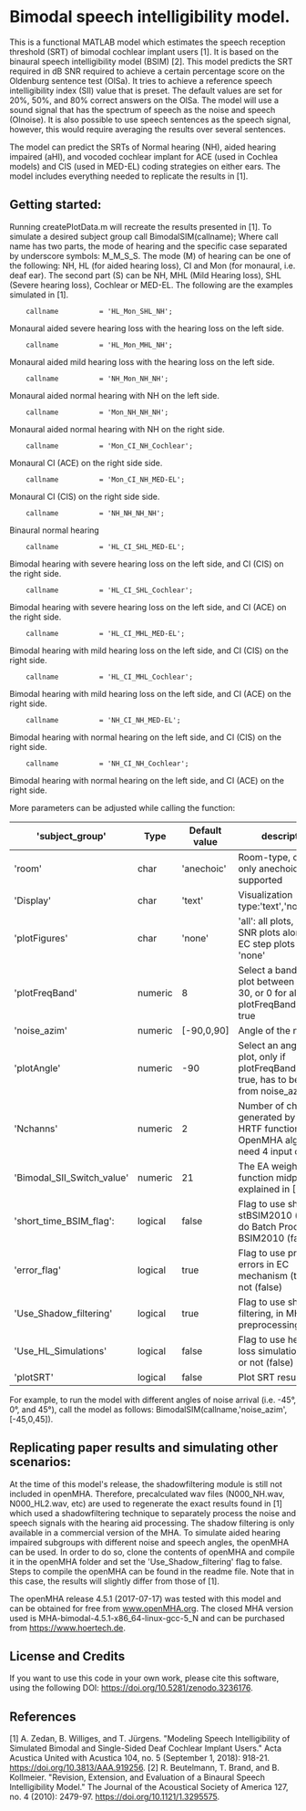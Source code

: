 # Bimodal speech intelligibility model. 
This is a functional MATLAB model which estimates the speech reception threshold (SRT) of bimodal cochlear implant users [1]. It is based on the binaural speech intelligibility model (BSIM) [2]. This model predicts the SRT required in dB SNR required to achieve a certain percentage score on the Oldenburg sentence test (OlSa). It tries to achieve a reference speech intelligibility index (SII) value that is preset. The default values are set for 20%, 50%, and 80% correct answers on the OlSa. The model will use a sound signal that has the spectrum of speech as the noise and speech (Olnoise). It is also possible to use speech sentences as the speech signal, however, this would require averaging the results over several sentences. 

The model can predict the SRTs of Normal hearing (NH), aided hearing impaired (aHI), and vocoded cochlear implant for ACE (used in Cochlea models) and CIS (used in MED-EL) coding strategies on either ears. The model includes everything needed to replicate the results in [1]. 

## Getting started: 
Running createPlotData.m will recreate the results presented in [1]. To simulate a desired subject group call BimodalSIM(callname); Where call name has two parts, the mode of hearing and the specific case  separated by underscore symbols: M_M_S_S. The mode (M) of hearing can be one of the following: NH, HL (for aided hearing loss), CI and Mon (for monaural, i.e. deaf ear). The second part (S) can be NH, MHL (Mild Hearing loss), SHL (Severe hearing loss), Cochlear or MED-EL. The following are the examples simulated in [1]. 

        callname          = 'HL_Mon_SHL_NH';
Monaural aided severe hearing loss with the hearing loss on the left side.

        callname          = 'HL_Mon_MHL_NH';
Monaural aided mild hearing loss with the hearing loss on the left side.

        callname          = 'NH_Mon_NH_NH';
Monaural aided normal hearing with NH on the left side.

        callname          = 'Mon_NH_NH_NH';
Monaural aided normal hearing with NH on the right side.

        callname          = 'Mon_CI_NH_Cochlear';
Monaural CI (ACE) on the right side side.

        callname          = 'Mon_CI_NH_MED-EL';
Monaural CI (CIS) on the right side side.

        callname          = 'NH_NH_NH_NH';
Binaural normal hearing

        callname          = 'HL_CI_SHL_MED-EL';
Bimodal hearing with severe hearing loss on the left side, and CI (CIS) on the right side.

        callname          = 'HL_CI_SHL_Cochlear';
Bimodal hearing with severe hearing loss on the left side, and CI (ACE) on the right side.

        callname          = 'HL_CI_MHL_MED-EL';
Bimodal hearing with mild hearing loss on the left side, and CI (CIS) on the right side.

        callname          = 'HL_CI_MHL_Cochlear';
Bimodal hearing with mild hearing loss on the left side, and CI (ACE) on the right side.

        callname          = 'NH_CI_NH_MED-EL';
Bimodal hearing with normal hearing on the left side, and CI (CIS) on the right side.

        callname          = 'NH_CI_NH_Cochlear'; 
Bimodal hearing with normal hearing on the left side, and CI (ACE) on the right side.

More parameters can be adjusted while calling the function: 

|'subject_group'                               |Type          |Default value           |description| 
|----------------------------------------------|--------------|------------------------|----------------|
|'room'                                         |char          |'anechoic'              |Room-type, currently only anechoic is supported|
|'Display'                                      |char          |'text'                  |Visualization type:'text','notext','fig'|
|'plotFigures'                                  |char          |'none'                  |'all': all plots, 'SNR': SNR plots alone, 'EC': EC step plots alone, or 'none' |
|'plotFreqBand'                                 |numeric       | 8                      |Select a band index to plot between 1 and 30, or 0 for all, only if plotFreqBand is set to true|
|'noise_azim'                                   |numeric       |[-90,0,90]              |Angle of the noise|
|'plotAngle'                                    |numeric       |-90                     |Select an angle to plot, only if plotFreqBand is set to true, has to be a value from noise_azim|
|'Nchanns'                                      |numeric       | 2                      |Number of channels generated by the HRTF function. Some OpenMHA algorithms need 4 input channels|
|'Bimodal_SII_Switch_value'                     |numeric       | 21                     |The EA weighting function midpoint, explained in [1]. |
|'short_time_BSIM_flag':                        |logical       | false                  |Flag to use short-time stBSIM2010 (true) or do Batch Processing BSIM2010 (false)|
|'error_flag'                                   |logical       | true                   |Flag to use processing errors in EC mechanism (true) or not (false)|
|'Use_Shadow_filtering'                         |logical       | true                   |Flag to use shadow filtering, in MHA preprocessing|
|'Use_HL_Simulations'                           |logical       | false                  |Flag to use hearing loss simulation (true) or not (false)|
|'plotSRT'                                      |logical       | false                  |Plot SRT results|


For example, to run the model with different angles of noise arrival (i.e. -45°, 0°, and 45°), call the model as follows: BimodalSIM(callname,'noise_azim',[-45,0,45]).


## Replicating paper results and simulating other scenarios: 
At the time of this model's release, the shadowfiltering module is still not included in openMHA. Therefore, precalculated wav files (N000_NH.wav, N000_HL2.wav, etc) are used to regenerate the exact results found in [1] which used a shadowfiltering technique to separately process the noise and speech signals with the hearing aid processing. The shadow filtering is only available in a commercial version of the MHA. To simulate aided hearing impaired subgroups with different noise and speech angles, the openMHA can be used. In order to do so, clone the contents of openMHA and compile it in the openMHA folder and set the 'Use_Shadow_filtering' flag to false. Steps to compile the openMHA can be found in the readme file. Note that in this case, the results will slightly differ from those of [1]. 

The openMHA release 4.5.1 (2017-07-17) was tested with this model and can be obtained for free from www.openMHA.org.
The closed MHA version used is MHA-bimodal-4.5.1-x86_64-linux-gcc-5_N and can be purchased from https://www.hoertech.de. 

## License and Credits

If you want to use this code in your own work, please cite this software, using the following DOI: https://doi.org/10.5281/zenodo.3236176.

## References

[1] A. Zedan, B. Williges, and T. Jürgens. "Modeling Speech Intelligibility of Simulated Bimodal and Single-Sided Deaf Cochlear Implant Users." Acta Acustica United with Acustica 104, no. 5 (September 1, 2018): 918-21. https://doi.org/10.3813/AAA.919256.
[2] R. Beutelmann, T. Brand, and B. Kollmeier. "Revision, Extension, and Evaluation of a Binaural Speech Intelligibility Model." The Journal of the Acoustical Society of America 127, no. 4 (2010): 2479-97. https://doi.org/10.1121/1.3295575.
